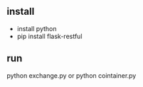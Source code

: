 ## install

- install python
- pip install flask-restful


## run

python exchange.py or
python cointainer.py
